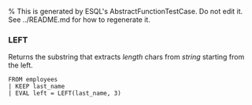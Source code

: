 % This is generated by ESQL's AbstractFunctionTestCase. Do not edit it. See ../README.md for how to regenerate it.

### LEFT
Returns the substring that extracts *length* chars from *string* starting from the left.

```esql
FROM employees
| KEEP last_name
| EVAL left = LEFT(last_name, 3)
```
